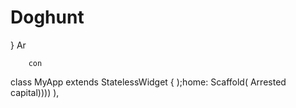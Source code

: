 # Doghunt
  }
        Ar

        con
class MyApp extends StatelessWidget {
    );home: Scaffold(
        Arrested capital))))
        ),
